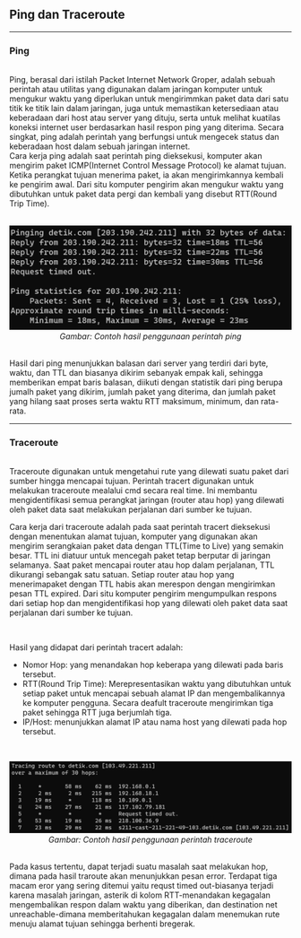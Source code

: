 ## Ping dan Traceroute

---

### Ping

<br>
Ping, berasal dari istilah Packet Internet Network Groper, adalah sebuah perintah atau utilitas yang digunakan dalam jaringan komputer untuk mengukur waktu yang diperlukan untuk mengirimmkan paket data dari satu titik ke titik lain dalam jaringan, juga untuk memastikan ketersediaan atau keberadaan dari host atau server yang dituju, serta untuk melihat kuatilas koneksi internet user berdasarkan hasil respon ping yang diterima. Secara singkat, ping adalah perintah yang berfungsi untuk mengecek status dan keberadaan host dalam sebuah jaringan internet.
<br>
Cara kerja ping adalah saat perintah ping dieksekusi, komputer akan mengirim paket ICMP(Internet Control Message Protocol) ke alamat tujuan. Ketika perangkat tujuan menerima paket, ia akan mengirimkannya kembali ke pengirim awal. Dari situ komputer pengirim akan mengukur waktu yang dibutuhkan untuk paket data pergi dan kembali yang disebut RTT(Round Trip Time).
<br><br>
<p align="center">
<img src="../assets/ping.png">
<i>Gambar: Contoh hasil penggunaan perintah ping</i>
</p>

<br>
Hasil dari ping menunjukkan balasan dari server yang terdiri dari byte, waktu, dan TTL dan biasanya dikirim sebanyak empak kali, sehingga memberikan empat baris balasan, diikuti dengan statistik dari ping berupa jumalh paket yang dikirim, jumlah paket yang diterima, dan jumlah paket yang hilang saat proses serta waktu RTT maksimum, minimum, dan rata-rata.
<br>

---

### Traceroute

<br>
Traceroute digunakan untuk mengetahui rute yang dilewati suatu paket dari sumber hingga mencapai tujuan. Perintah tracert digunakan untuk melakukan traceroute mealalui cmd secara real time. Ini membantu mengidentifikasi semua perangkat jaringan (router atau hop) yang dilewati oleh paket data saat melakukan perjalanan dari sumber ke tujuan.

<br>

Cara kerja dari traceroute adalah pada saat perintah tracert dieksekusi dengan menentukan alamat tujuan, komputer yang digunakan akan mengirim serangkaian paket data dengan TTL(Time to Live) yang semakin besar. TTL ini diatuur untuk mencegah paket tetap berputar di jaringan selamanya. Saat paket mencapai router atau hop dalam perjalanan, TTL dikurangi sebangak satu satuan. Setiap router atau hop yang menerimapaket dengan TTL habis akan merespon dengan mengirimkan pesan TTL expired. Dari situ komputer pengirim mengumpulkan respons dari setiap hop dan mengidentifikasi hop yang dilewati oleh paket data saat perjalanan dari sumber ke tujuan.

<br>

Hasil yang didapat dari perintah tracert adalah:
- Nomor Hop: yang menandakan hop keberapa yang dilewati pada baris tersebut.
- RTT(Round Trip Time): Merepresentasikan waktu yang dibutuhkan untuk setiap paket untuk mencapai sebuah alamat IP dan mengembalikannya ke komputer pengguna. Secara deafult traceroute mengirimkan tiga paket sehingga RTT juga berjumlah tiga.
- IP/Host: menunjukkan alamat IP atau nama host yang dilewati pada hop tersebut.
<br>

<p align="center">
<img src="../assets/traceroute.png">
<i>Gambar: Contoh hasil penggunaan perintah traceroute</i>
</p>
<br>
Pada kasus tertentu, dapat terjadi suatu masalah saat melakukan hop, dimana pada hasil traroute akan menunjukkan pesan error. Terdapat tiga macam eror yang sering ditemui yaitu requst timed out-biasanya terjadi karena masalah jaringan, asterik di kolom RTT-menandakan kegagalan mengembalikan respon dalam waktu yang diberikan, dan destination net unreachable-dimana memberitahukan kegagalan dalam menemukan rute menuju alamat tujuan sehingga berhenti bregerak.